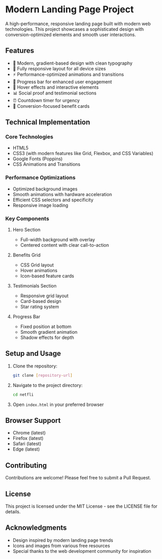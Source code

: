 # Modern Landing Page Project

A high-performance, responsive landing page built with modern web technologies. This project showcases a sophisticated design with conversion-optimized elements and smooth user interactions.

## Features

- 🎨 Modern, gradient-based design with clean typography
- 📱 Fully responsive layout for all device sizes
- ⚡ Performance-optimized animations and transitions
- 🔄 Progress bar for enhanced user engagement
- 💫 Hover effects and interactive elements
- 📊 Social proof and testimonial sections
- ⏰ Countdown timer for urgency
- 🎯 Conversion-focused benefit cards

## Technical Implementation

### Core Technologies
- HTML5
- CSS3 (with modern features like Grid, Flexbox, and CSS Variables)
- Google Fonts (Poppins)
- CSS Animations and Transitions

### Performance Optimizations
- Optimized background images
- Smooth animations with hardware acceleration
- Efficient CSS selectors and specificity
- Responsive image loading

### Key Components
1. Hero Section
   - Full-width background with overlay
   - Centered content with clear call-to-action

2. Benefits Grid
   - CSS Grid layout
   - Hover animations
   - Icon-based feature cards

3. Testimonials Section
   - Responsive grid layout
   - Card-based design
   - Star rating system

4. Progress Bar
   - Fixed position at bottom
   - Smooth gradient animation
   - Shadow effects for depth

## Setup and Usage

1. Clone the repository:
   ```bash
   git clone [repository-url]
   ```

2. Navigate to the project directory:
   ```bash
   cd netfli
   ```

3. Open `index.html` in your preferred browser

## Browser Support

- Chrome (latest)
- Firefox (latest)
- Safari (latest)
- Edge (latest)

## Contributing

Contributions are welcome! Please feel free to submit a Pull Request.

## License

This project is licensed under the MIT License - see the LICENSE file for details.

## Acknowledgments

- Design inspired by modern landing page trends
- Icons and images from various free resources
- Special thanks to the web development community for inspiration
